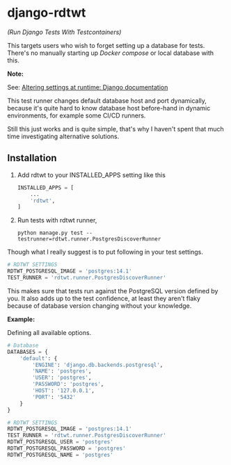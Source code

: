 # django-rdtwt

*(Run Django Tests With Testcontainers)*

This targets users who wish to forget setting up a database for tests. There's no manually starting up *Docker compose* or local database with this.

**Note:**

See: [Altering settings at runtime: Django documentation](https://docs.djangoproject.com/en/3.2/topics/settings/#altering-settings-at-runtime)

This test runner changes default database host and port dynamically, because it's quite hard to know database host before-hand in dynamic environments, for example some CI/CD runners.

Still this just works and is quite simple, that's why I haven't spent that much time investigating alternative solutions. 

## Installation

1. Add rdtwt to your INSTALLED_APPS setting like this
    ```python
    INSTALLED_APPS = [
        ...
        'rdtwt',
    ]
    ```

2. Run tests with rdtwt runner,
    ```shell
    python manage.py test --testrunner=rdtwt.runner.PostgresDiscoverRunner
    ```

Though what I really suggest is to put following in your test settings.

```python
# RDTWT SETTINGS
RDTWT_POSTGRESQL_IMAGE = 'postgres:14.1'
TEST_RUNNER = 'rdtwt.runner.PostgresDiscoverRunner'
```

This makes sure that tests run against the PostgreSQL version defined by you. It also adds up to the test confidence, at least they aren't flaky because of database version changing without your knowledge.

**Example:**

Defining all available options.

```python
# Database
DATABASES = {
    'default': {
        'ENGINE': 'django.db.backends.postgresql',
        'NAME': 'postgres',
        'USER': 'postgres',
        'PASSWORD': 'postgres',
        'HOST': '127.0.0.1',
        'PORT': '5432'
    }
}

# RDTWT SETTINGS
RDTWT_POSTGRESQL_IMAGE = 'postgres:14.1'
TEST_RUNNER = 'rdtwt.runner.PostgresDiscoverRunner'
RDTWT_POSTGRESQL_USER = 'postgres'
RDTWT_POSTGRESQL_PASSWORD = 'postgres'
RDTWT_POSTGRESQL_NAME = 'postgres'
```
